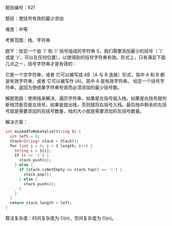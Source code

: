 题目编号：921

题目：使括号有效的最少添加

难度：中等

考察范围：栈、字符串

题干：给定一个由 '(' 和 ')' 括号组成的字符串 S，我们需要添加最少的括号（ '(' 或是 ')'，可以在任何位置），以使得到的括号字符串有效。形式上，只有满足下面几点之一，括号字符串才是有效的：

它是一个空字符串，或者
它可以被写成 AB（A 与 B 连接）形式，其中 A 和 B 都是有效字符串，或者
它可以被写作 (A)，其中 A 是有效字符串。
给定一个括号字符串，返回为使结果字符串有效而必须添加的最少括号数。

解题思路：使用栈来解决，遍历字符串，如果是左括号就入栈，如果是右括号就判断栈顶是否是左括号，如果是就出栈，否则就将右括号入栈。最后栈中剩余的左括号就是需要添加的右括号数量，栈的大小就是需要添加的左括号数量。

解决方案：

```dart
int minAddToMakeValid(String S) {
  int left = 0;
  Stack<String> stack = Stack();
  for (int i = 0; i < S.length; i++) {
    String c = S[i];
    if (c == '(') {
      stack.push(c);
    } else {
      if (stack.isNotEmpty && stack.top() == '(') {
        stack.pop();
      } else {
        stack.push(c);
      }
    }
  }
  return stack.length + left;
}
```

算法复杂度：时间复杂度为 O(n)，空间复杂度为 O(n)。